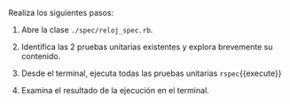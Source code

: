Realiza los siguientes pasos:

1. Abre la clase `./spec/reloj_spec.rb`.

2. Identifica las 2 pruebas unitarias existentes y explora brevemente su contenido.

3. Desde el terminal, ejecuta todas las pruebas unitarias `rspec`{{execute}}

4. Examina el resultado de la ejecución en el terminal.

